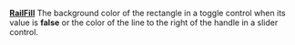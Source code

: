 [**RailFill**](properties.fill.md) The background color of the rectangle in a toggle control when its value is **false** or the color of the line to the right of the handle in a slider control.
